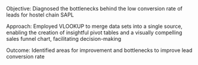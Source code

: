 Objective: Diagnosed the bottlenecks behind the low conversion rate of leads for hostel chain SAPL

Approach: Employed VLOOKUP to merge data sets into a single source, enabling the creation of insightful pivot tables and a visually compelling sales funnel chart, facilitating decision-making

Outcome: Identified areas for improvement and bottlenecks to improve lead conversion rate
